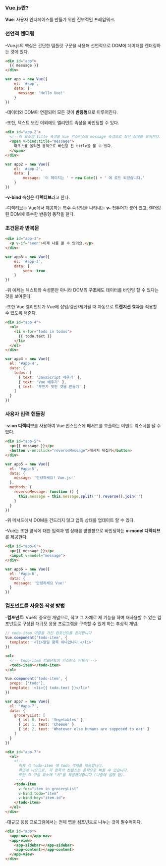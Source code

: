 ### Vue.js란?

**Vue**: 사용자 인터페이스를 만들기 위한 진보적인 프레임워크.

### 선언적 렌더링

-Vue.js의 핵심은 간단한 템플릿 구문을 사용해 선언적으로 DOM에 데이터를 렌더링하는 것에 있다.

```html
<div id="app">
  {{ message }}
</div>
```

```javascript 1.8
var app = new Vue({
    el: '#app',
    data: {
      message: 'Hello Vue!'
    }
})
```
-데이터와 DOM이 연결되어 모든 것이 **반응형**으로 이루어진다.

-또한, 텍스트 보간 이외에도 엘리먼트 속성을 바인딩할 수 있다.

```html
<div id="app-2">
  <!--이 요소의 title 속성을 Vue 인스턴스의 message 속성으로 최신 상태를 유지한다.-->
  <span v-bind:title="message">
    마우스를 올리면 동적으로 바인딩 된 title을 볼 수 있다.
  </span>
</div>
```

```javascript 1.8
var app2 = new Vue({
    el: '#app-2',
    data: {
        message: '이 페이지는 ' + new Date() + ' 에 로드 되었습니다.'
    }
})
```

-**v-bind** 속성은 **디렉티브**라고 한다.

-디렉티브는 Vue에서 제공하는 특수 속성임을 나타내는 **v-** 접두어가 붙어 있고, 렌더링 된 DOM에 특수한 반응형 동작을 한다.

### 조건문과 반복문

```html
<div id="app-3">
  <p v-if="seen">이제 나를 볼 수 있어요.</p>
</div>
```
```javascript 1.8
var app3 = new Vue({
    el: '#app-3',
    data: {
        seen: true
    }
})
```

-위 예제는 텍스트와 속성뿐만 아니라 DOM의 **구조**에도 데이터를 바인딩 할 수 있다는 것을 보여준다.

-또한 Vue 엘리먼트가 Vue에 삽입/갱신/제거될 때 자동으로 **트랜지션 효과**를 적용할 수 있도록 해준다.

```html
<div id="app-4">
  <ol>
    <li v-for="todo in todos">
      {{ todo.text }}
    </li>
  </ol>
</div>
```
```javascript 1.8
var app4 = new Vue({
  el: '#app-4',
  data: {
    todos: [
      { text: 'JavaScript 배우기' },
      { text: 'Vue 배우기' },
      { text: '무언가 멋진 것을 만들기' }
    ]
  }
})
```
### 사용자 입력 핸들링
-**v-on 디렉티브**를 사용하여 Vue 인스턴스에 메서드를 호출하는 이벤트 리스너를 달 수 있다.
```html
<div id="app-5">
  <p>{{ message }}</p>
  <button v-on:click="reverseMessage">메시지 뒤집기</button>
</div>
```
```javascript 1.8
var app5 = new Vue({
  el: '#app-5',
  data: {
    message: '안녕하세요! Vue.js!'
  },
  methods: {
    reverseMessage: function () {
      this.message = this.message.split('').reverse().join('')
    }
  }
})
```
-위 메서드에서 DOM을 건드리지 않고 앱의 상태를 업데이트 할 수 있다.

-Vue는 또한 양식에 대한 입력과 앱 상태를 양방향으로 바인딩하는 **v-model 디렉티브**를 제공한다.
```html
<div id="app-6">
  <p>{{ message }}</p>
  <input v-model="message">
</div>
```
```javascript 1.8
var app6 = new Vue({
  el: '#app-6',
  data: {
    message: '안녕하세요 Vue!'
  }
})
```
### 컴포넌트를 사용한 작성 방법

-**컴포넌트**: Vue의 중요한 개념으로, 작고 그 자체로 제 기능을 하며 재사용할 수 있는 컴포넌트로 구성된 대규모 응용 프로그램을 구축할 수 있게 하는 추상적 개념.
```javascript 1.8
// todo-item 이름을 가진 컴포넌트를 정의합니다
Vue.component('todo-item', {
  template: '<li>할일 항목 하나입니다.</li>'
})
```
```html
<ol>
  <!-- todo-item 컴포넌트의 인스턴스 만들기 -->
  <todo-item></todo-item>
</ol>
```
```javascript 1.8
Vue.component('todo-item', {
  props: ['todo'],
  template: '<li>{{ todo.text }}</li>'
})

var app7 = new Vue({
  el: '#app-7',
  data: {
    groceryList: [
      { id: 0, text: 'Vegetables' },
      { id: 1, text: 'Cheese' },
      { id: 2, text: 'Whatever else humans are supposed to eat' }
    ]
  }
})
```
```html
<div id="app-7">
  <ol>
    <!-- 
      이제 각 todo-item 에 todo 객체를 제공합니다.
      화면에 나오므로, 각 항목의 컨텐츠는 동적으로 바뀔 수 있습니다. 
      또한 각 구성 요소에 "키"를 제공해야합니다 (나중에 설명 됨).
     -->
    <todo-item
      v-for="item in groceryList"
      v-bind:todo="item"
      v-bind:key="item.id">
    </todo-item>
  </ol>
</div>
```
-대규모 응용 프로그램에서는 전체 앱을 컴포넌트로 나누는 것이 필수적이다.
```html
<div id="app">
  <app-nav></app-nav>
  <app-view>
    <app-sidebar></app-sidebar>
    <app-content></app-content>
  </app-view>
</div>
```

